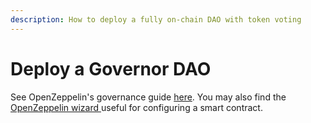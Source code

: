 ```yaml
---
description: How to deploy a fully on-chain DAO with token voting
---
```


# Deploy a Governor DAO

See OpenZeppelin's governance guide [here](https://docs.openzeppelin.com/contracts/4.x/governance). You may also find the [OpenZeppelin wizard ](https://wizard.openzeppelin.com/)useful for configuring a smart contract.
